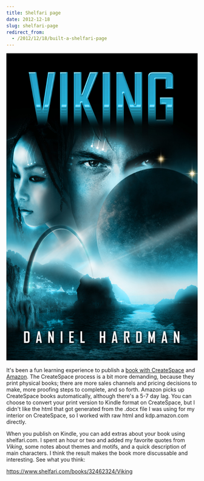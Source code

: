 ```yaml
---
title: Shelfari page
date: 2012-12-18
slug: shelfari-page
redirect_from:
  - /2012/12/18/built-a-shelfari-page
---
```


<a href="https://www.amazon.com/Viking-Daniel-Hardman/dp/1481160370/ref=la_B00AOOGF9M_1_2?ie=UTF8&qid=1355847317&sr=1-2"><img src="../assets/viking-ebook-cover.jpg" /></a>

It's been a fun learning experience to publish a <a href="https://www.createspace.com/4099420" target="_blank">book with CreateSpace</a> and <a href="https://j.mp/RBWbQN" target="_blank">Amazon</a>. The CreateSpace process is a bit more demanding, because they print physical books; there are more sales channels and pricing decisions to make, more proofing steps to complete, and so forth. Amazon picks up CreateSpace books automatically, although there's a 5-7 day lag. You can choose to convert your print version to Kindle format on CreateSpace, but I didn't like the html that got generated from the .docx file I was using for my interior on CreateSpace, so I worked with raw html and kdp.amazon.com directly.

When you publish on Kindle, you can add extras about your book using shelfari.com. I spent an hour or two and added my favorite quotes from <em>Viking</em>, some notes about themes and motifs, and a quick description of main characters. I think the result makes the book more discussable and interesting. See what you think:

<a href="https://www.shelfari.com/books/32462324/Viking">https://www.shelfari.com/books/32462324/Viking</a>